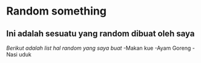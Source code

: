 Random something
==
Ini adalah sesuatu yang random dibuat oleh saya
--
*Berikut adalah list hal random yang saya buat*
-Makan kue
-Ayam Goreng
-Nasi uduk
